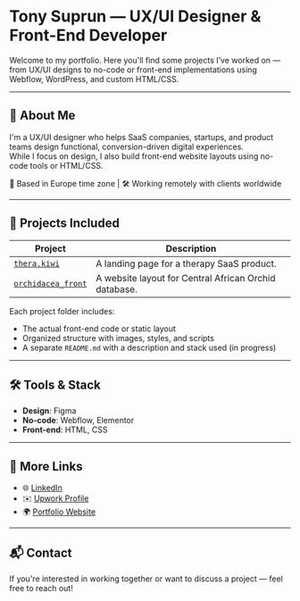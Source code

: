 # Tony Suprun — UX/UI Designer & Front-End Developer

Welcome to my portfolio. Here you'll find some projects I’ve worked on — from UX/UI designs to no-code or front-end implementations using Webflow, WordPress, and custom HTML/CSS.

---

## 🧠 About Me

I'm a UX/UI designer who helps SaaS companies, startups, and product teams design functional, conversion-driven digital experiences.  
While I focus on design, I also build front-end website layouts using no-code tools or HTML/CSS.

📍 Based in Europe time zone | 🛠️ Working remotely with clients worldwide

---

## 📁 Projects Included

| Project | Description |
|--------|-------------|
| [`thera.kiwi`](./thera.kiwi) | A landing page for a therapy SaaS product. |
| [`orchidacea_front`](./orchidacea_front) | A website layout for Central African Orchid database. |

Each project folder includes:
- The actual front-end code or static layout
- Organized structure with images, styles, and scripts
- A separate `README.md` with a description and stack used (in progress)

---

## 🛠️ Tools & Stack

- **Design**: Figma  
- **No-code**: Webflow, Elementor  
- **Front-end**: HTML, CSS

---

## 🔗 More Links

- 🌐 [LinkedIn](https://www.linkedin.com/in/tony-suprun-312107244/)  
- ✉️ [Upwork Profile](https://www.upwork.com/freelancers/~0117311096e6741323)  
- 🌍 [Portfolio Website](https://fatobject.com) 

---

## 📬 Contact

If you're interested in working together or want to discuss a project — feel free to reach out!
